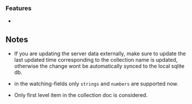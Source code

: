 ### Features

-

## Notes

- If you are updating the server data externally, make sure to update the last updated time corresponding to the collection name is updated, otherwise the change wont be automatically synced to the local sqlite db.

- in the watching-fields only `strings` and `numbers` are supported now.

- Only first level item in the collection doc is considered.
